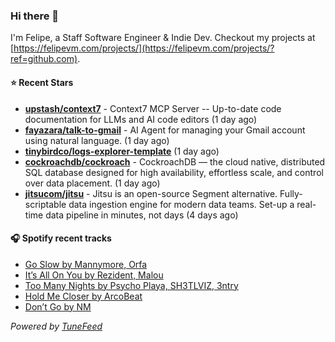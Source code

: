 ### Hi there 👋

I'm Felipe, a Staff Software Engineer & Indie Dev. Checkout my projects at [https://felipevm.com/projects/](https://felipevm.com/projects/?ref=github.com).

#### ⭐ Recent Stars
- **[upstash/context7](https://github.com/upstash/context7)** - Context7 MCP Server -- Up-to-date code documentation for LLMs and AI code editors (1 day ago)
- **[fayazara/talk-to-gmail](https://github.com/fayazara/talk-to-gmail)** - AI Agent for managing your Gmail account using natural language. (1 day ago)
- **[tinybirdco/logs-explorer-template](https://github.com/tinybirdco/logs-explorer-template)** (1 day ago)
- **[cockroachdb/cockroach](https://github.com/cockroachdb/cockroach)** - CockroachDB — the cloud native, distributed SQL database designed for high availability, effortless scale, and control over data placement. (1 day ago)
- **[jitsucom/jitsu](https://github.com/jitsucom/jitsu)** - Jitsu is an open-source Segment alternative. Fully-scriptable data ingestion engine for modern data teams. Set-up a real-time data pipeline in minutes, not days (4 days ago)

#### 🎧 Spotify recent tracks
- [Go Slow by Mannymore, Orfa](https://open.spotify.com/track/3PbbRu8uDgandDfXUMpQ04)
- [It’s All On You by Rezident, Malou](https://open.spotify.com/track/6LVQCLkRzPEplGMo93acLl)
- [Too Many Nights by Psycho Playa, SH3TLVIZ, 3ntry](https://open.spotify.com/track/59AzNZhVt5s0Zr7hOqhaNj)
- [Hold Me Closer by ArcoBeat](https://open.spotify.com/track/73cZhD9ODAUpx2YbDYlwCY)
- [Don’t Go by NM](https://open.spotify.com/track/1EKtV9XP7aJGiPkS35EzNl)

_Powered by [TuneFeed](https://tunefeed.app?ref=github.com)_
